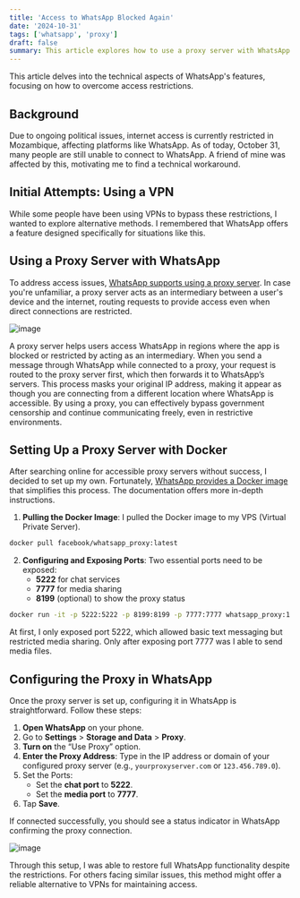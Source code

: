 ```yaml
---
title: 'Access to WhatsApp Blocked Again'
date: '2024-10-31'
tags: ['whatsapp', 'proxy']
draft: false
summary: This article explores how to use a proxy server with WhatsApp to overcome access restrictions in regions where the app is blocked.
---
```


This article delves into the technical aspects of WhatsApp's features, focusing on how to overcome access restrictions.

## Background

Due to ongoing political issues, internet access is currently restricted in Mozambique, affecting platforms like WhatsApp. As of today, October 31, many people are still unable to connect to WhatsApp. A friend of mine was affected by this, motivating me to find a technical workaround.

## Initial Attempts: Using a VPN

While some people have been using VPNs to bypass these restrictions, I wanted to explore alternative methods. I remembered that WhatsApp offers a feature designed specifically for situations like this.

## Using a Proxy Server with WhatsApp

To address access issues, [WhatsApp supports using a proxy server](https://faq.whatsapp.com/1299035810920553). In case you're unfamiliar, a proxy server acts as an intermediary between a user's device and the internet, routing requests to provide access even when direct connections are restricted.

![image](https://www.fortinet.com/content/dam/fortinet/images/cyberglossary/proxy-server-1.jpeg)

A proxy server helps users access WhatsApp in regions where the app is blocked or restricted by acting as an intermediary. When you send a message through WhatsApp while connected to a proxy, your request is routed to the proxy server first, which then forwards it to WhatsApp’s servers. This process masks your original IP address, making it appear as though you are connecting from a different location where WhatsApp is accessible. By using a proxy, you can effectively bypass government censorship and continue communicating freely, even in restrictive environments.

## Setting Up a Proxy Server with Docker

After searching online for accessible proxy servers without success, I decided to set up my own. Fortunately, [WhatsApp provides a Docker image](https://github.com/WhatsApp/proxy) that simplifies this process. The documentation offers more in-depth instructions.

1. **Pulling the Docker Image**: I pulled the Docker image to my VPS (Virtual Private Server).
```bash
docker pull facebook/whatsapp_proxy:latest
```
2. **Configuring and Exposing Ports**: Two essential ports need to be exposed:
    - **5222** for chat services
    - **7777** for media sharing
    - **8199** (optional) to show the proxy status
```bash
docker run -it -p 5222:5222 -p 8199:8199 -p 7777:7777 whatsapp_proxy:1.0
```

At first, I only exposed port 5222, which allowed basic text messaging but restricted media sharing. Only after exposing port 7777 was I able to send media files.

## Configuring the Proxy in WhatsApp
Once the proxy server is set up, configuring it in WhatsApp is straightforward. Follow these steps:

1. **Open WhatsApp** on your phone.
2. Go to **Settings** > **Storage and Data** > **Proxy**.
3. **Turn on** the “Use Proxy” option.
4. **Enter the Proxy Address**: Type in the IP address or domain of your configured proxy server (e.g., `yourproxyserver.com` or `123.456.789.0`).
5. Set the Ports:
    - Set the **chat port** to **5222**.
    - Set the **media port** to **7777**.
6. Tap **Save**.

If connected successfully, you should see a status indicator in WhatsApp confirming the proxy connection.

![image](/blog/screenshot-whatsapp-proxy.jpg)

Through this setup, I was able to restore full WhatsApp functionality despite the restrictions. For others facing similar issues, this method might offer a reliable alternative to VPNs for maintaining access.
